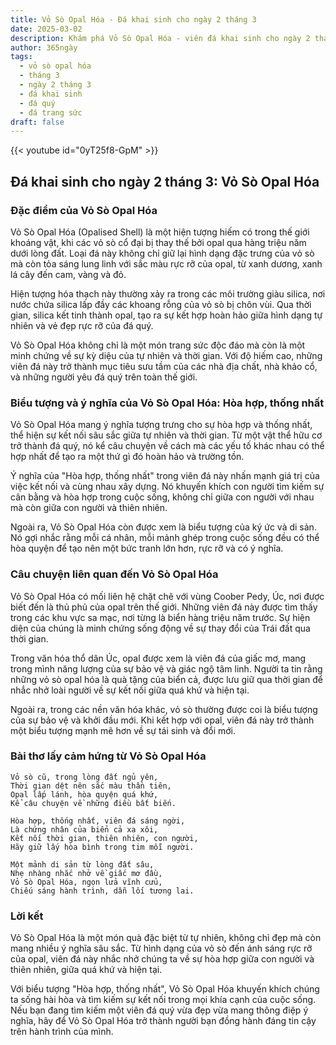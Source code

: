 ```yaml
---
title: Vỏ Sò Opal Hóa - Đá khai sinh cho ngày 2 tháng 3
date: 2025-03-02
description: Khám phá Vỏ Sò Opal Hóa - viên đá khai sinh cho ngày 2 tháng 3, biểu tượng của Hòa hợp, thống nhất. Cùng tìm hiểu ý nghĩa sâu sắc của viên đá độc đáo này.
author: 365ngày
tags:
  - vỏ sò opal hóa
  - tháng 3
  - ngày 2 tháng 3
  - đá khai sinh
  - đá quý
  - đá trang sức
draft: false
---
```


{{< youtube id="0yT25f8-GpM" >}}

## Đá khai sinh cho ngày 2 tháng 3: Vỏ Sò Opal Hóa

### Đặc điểm của Vỏ Sò Opal Hóa

Vỏ Sò Opal Hóa (Opalised Shell) là một hiện tượng hiếm có trong thế giới khoáng vật, khi các vỏ sò cổ đại bị thay thế bởi opal qua hàng triệu năm dưới lòng đất. Loại đá này không chỉ giữ lại hình dạng đặc trưng của vỏ sò mà còn tỏa sáng lung linh với sắc màu rực rỡ của opal, từ xanh dương, xanh lá cây đến cam, vàng và đỏ.

Hiện tượng hóa thạch này thường xảy ra trong các môi trường giàu silica, nơi nước chứa silica lấp đầy các khoang rỗng của vỏ sò bị chôn vùi. Qua thời gian, silica kết tinh thành opal, tạo ra sự kết hợp hoàn hảo giữa hình dạng tự nhiên và vẻ đẹp rực rỡ của đá quý.

Vỏ Sò Opal Hóa không chỉ là một món trang sức độc đáo mà còn là một minh chứng về sự kỳ diệu của tự nhiên và thời gian. Với độ hiếm cao, những viên đá này trở thành mục tiêu sưu tầm của các nhà địa chất, nhà khảo cổ, và những người yêu đá quý trên toàn thế giới.

### Biểu tượng và ý nghĩa của Vỏ Sò Opal Hóa: Hòa hợp, thống nhất

Vỏ Sò Opal Hóa mang ý nghĩa tượng trưng cho sự hòa hợp và thống nhất, thể hiện sự kết nối sâu sắc giữa tự nhiên và thời gian. Từ một vật thể hữu cơ trở thành đá quý, nó kể câu chuyện về cách mà các yếu tố khác nhau có thể hợp nhất để tạo ra một thứ gì đó hoàn hảo và trường tồn.

Ý nghĩa của "Hòa hợp, thống nhất" trong viên đá này nhấn mạnh giá trị của việc kết nối và cùng nhau xây dựng. Nó khuyến khích con người tìm kiếm sự cân bằng và hòa hợp trong cuộc sống, không chỉ giữa con người với nhau mà còn giữa con người và thiên nhiên.

Ngoài ra, Vỏ Sò Opal Hóa còn được xem là biểu tượng của ký ức và di sản. Nó gợi nhắc rằng mỗi cá nhân, mỗi mảnh ghép trong cuộc sống đều có thể hòa quyện để tạo nên một bức tranh lớn hơn, rực rỡ và có ý nghĩa.

### Câu chuyện liên quan đến Vỏ Sò Opal Hóa

Vỏ Sò Opal Hóa có mối liên hệ chặt chẽ với vùng Coober Pedy, Úc, nơi được biết đến là thủ phủ của opal trên thế giới. Những viên đá này được tìm thấy trong các khu vực sa mạc, nơi từng là biển hàng triệu năm trước. Sự hiện diện của chúng là minh chứng sống động về sự thay đổi của Trái đất qua thời gian.

Trong văn hóa thổ dân Úc, opal được xem là viên đá của giấc mơ, mang trong mình năng lượng của sự bảo vệ và giác ngộ tâm linh. Người ta tin rằng những vỏ sò opal hóa là quà tặng của biển cả, được lưu giữ qua thời gian để nhắc nhở loài người về sự kết nối giữa quá khứ và hiện tại.

Ngoài ra, trong các nền văn hóa khác, vỏ sò thường được coi là biểu tượng của sự bảo vệ và khởi đầu mới. Khi kết hợp với opal, viên đá này trở thành một biểu tượng mạnh mẽ hơn về sự tái sinh và đổi mới.

### Bài thơ lấy cảm hứng từ Vỏ Sò Opal Hóa

```
Vỏ sò cũ, trong lòng đất ngủ yên,  
Thời gian dệt nên sắc màu thần tiên,  
Opal lấp lánh, hòa quyện quá khứ,  
Kể câu chuyện về những điều bất biến.  

Hòa hợp, thống nhất, viên đá sáng ngời,  
Là chứng nhân của biển cả xa xôi,  
Kết nối thời gian, thiên nhiên, con người,  
Hãy giữ lấy hòa bình trong tim mỗi người.  

Một mảnh di sản từ lòng đất sâu,  
Nhẹ nhàng nhắc nhở về giấc mơ đầu,  
Vỏ Sò Opal Hóa, ngọn lửa vĩnh cửu,  
Chiếu sáng hành trình, dẫn lối tương lai.  
```

### Lời kết

Vỏ Sò Opal Hóa là một món quà đặc biệt từ tự nhiên, không chỉ đẹp mà còn mang nhiều ý nghĩa sâu sắc. Từ hình dạng của vỏ sò đến ánh sáng rực rỡ của opal, viên đá này nhắc nhở chúng ta về sự hòa hợp giữa con người và thiên nhiên, giữa quá khứ và hiện tại.

Với biểu tượng "Hòa hợp, thống nhất", Vỏ Sò Opal Hóa khuyến khích chúng ta sống hài hòa và tìm kiếm sự kết nối trong mọi khía cạnh của cuộc sống. Nếu bạn đang tìm kiếm một viên đá quý vừa đẹp vừa mang thông điệp ý nghĩa, hãy để Vỏ Sò Opal Hóa trở thành người bạn đồng hành đáng tin cậy trên hành trình của mình.